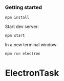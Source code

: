### Getting started

`npm install`

Start dev server:

`npm start`

In a new terminal window:

`npm run electron`
# ElectronTask
